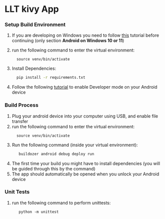 # LLT kivy App

### Setup Build Environment
1. If you are developing on Windows you need to follow [this](https://buildozer.readthedocs.io/en/latest/installation.html#android-on-windows-10-or-11) tutorial before continuing (only section **Android on Windows 10 or 11**)
2. run the following command to enter the virtual environment: 
    ```shell
      source venv/bin/activate
    ```
3. Install Dependencies:
    ```bash
      pip install -r requirements.txt
   ```

4. Follow the following [tutorial](https://wiki.gentoo.org/wiki/Android/adb#:~:text=Set%20up%20a%20device%20for%20development,-USB%20Communication&text=Enable%20the%20USB%20Debugging%20option,device%20under%20Settings%20%3E%20Developer%20options.&text=On%20the%20device%2C%20go%20to,Settings%20%3E%20Developer%20options%20available%20enable.) to enable Developer mode on your Android device
   
### Build Process
1. Plug your android device into your computer using USB, and enable file transfer
2. run the following command to enter the virtual environment: 
    ```shell
      source venv/bin/activate
    ```
3. Run the following command (inside your virtual environment):
   ```bash
      buildozer android debug deploy run
   ```
4. The first time your build you might have to install dependencies (you will be guided through this by the command)
5. The app should automatically be opened when you unlock your Android device 


### Unit Tests
1. run the following command to perform unittests:
   ```shell
      python -m unittest
   ```
   